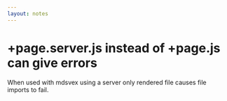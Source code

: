 ```yaml
---
layout: notes
---
```


# +page.server.js instead of +page.js can give errors

When used with mdsvex using a server only rendered file causes file imports to fail.